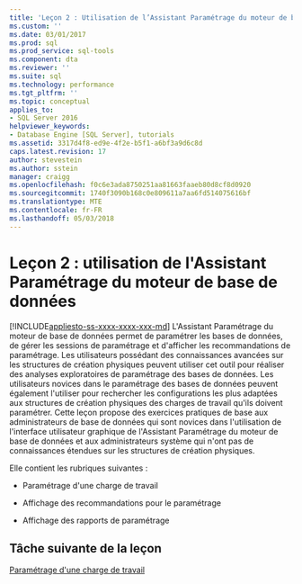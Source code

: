 ```yaml
---
title: 'Leçon 2 : Utilisation de l’Assistant Paramétrage du moteur de base de données | Microsoft Docs'
ms.custom: ''
ms.date: 03/01/2017
ms.prod: sql
ms.prod_service: sql-tools
ms.component: dta
ms.reviewer: ''
ms.suite: sql
ms.technology: performance
ms.tgt_pltfrm: ''
ms.topic: conceptual
applies_to:
- SQL Server 2016
helpviewer_keywords:
- Database Engine [SQL Server], tutorials
ms.assetid: 3317d4f8-ed9e-4f2e-b5f1-a6bf3a9d6c8d
caps.latest.revision: 17
author: stevestein
ms.author: sstein
manager: craigg
ms.openlocfilehash: f0c6e3ada8750251aa81663faaeb80d8cf8d0920
ms.sourcegitcommit: 1740f3090b168c0e809611a7aa6fd514075616bf
ms.translationtype: MTE
ms.contentlocale: fr-FR
ms.lasthandoff: 05/03/2018
---
```

# <a name="lesson-2-using-database-engine-tuning-advisor"></a>Leçon 2 : utilisation de l'Assistant Paramétrage du moteur de base de données
[!INCLUDE[appliesto-ss-xxxx-xxxx-xxx-md](../../includes/appliesto-ss-xxxx-xxxx-xxx-md.md)]
L'Assistant Paramétrage du moteur de base de données permet de paramétrer les bases de données, de gérer les sessions de paramétrage et d'afficher les recommandations de paramétrage. Les utilisateurs possédant des connaissances avancées sur les structures de création physiques peuvent utiliser cet outil pour réaliser des analyses exploratoires de paramétrage des bases de données. Les utilisateurs novices dans le paramétrage des bases de données peuvent également l'utiliser pour rechercher les configurations les plus adaptées aux structures de création physiques des charges de travail qu'ils doivent paramétrer. Cette leçon propose des exercices pratiques de base aux administrateurs de base de données qui sont novices dans l'utilisation de l'interface utilisateur graphique de l'Assistant Paramétrage du moteur de base de données et aux administrateurs système qui n'ont pas de connaissances étendues sur les structures de création physiques.  
  
Elle contient les rubriques suivantes :  
  
-   Paramétrage d'une charge de travail  
  
-   Affichage des recommandations pour le paramétrage  
  
-   Affichage des rapports de paramétrage  
  
## <a name="next-task-in-lesson"></a>Tâche suivante de la leçon  
[Paramétrage d'une charge de travail](../../tools/dta/lesson-1-1-tuning-a-workload.md)  
  
  
  
